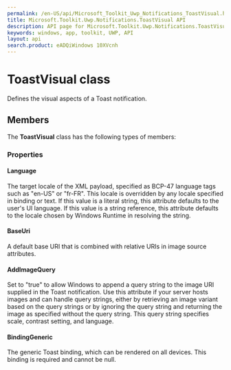 ```yaml
---
permalink: /en-US/api/Microsoft_Toolkit_Uwp_Notifications_ToastVisual.htm
title: Microsoft.Toolkit.Uwp.Notifications.ToastVisual API 
description: API page for Microsoft.Toolkit.Uwp.Notifications.ToastVisual
keywords: windows, app, toolkit, UWP, API
layout: api
search.product: eADQiWindows 10XVcnh
---
```



# ToastVisual class

Defines the visual aspects of a Toast notification.

## Members

The **ToastVisual** class has the following types of members:

### Properties

#### Language

The target locale of the XML payload, specified as BCP-47 language tags such as "en-US" or "fr-FR". This locale is overridden by any locale specified in binding or text. If this value is a literal string, this attribute defaults to the user's UI language. If this value is a string reference, this attribute defaults to the locale chosen by Windows Runtime in resolving the string.



#### BaseUri

A default base URI that is combined with relative URIs in image source attributes.



#### AddImageQuery

Set to "true" to allow Windows to append a query string to the image URI supplied in the Toast notification. Use this attribute if your server hosts images and can handle query strings, either by retrieving an image variant based on the query strings or by ignoring the query string and returning the image as specified without the query string. This query string specifies scale, contrast setting, and language.



#### BindingGeneric

The generic Toast binding, which can be rendered on all devices. This binding is required and cannot be null.


